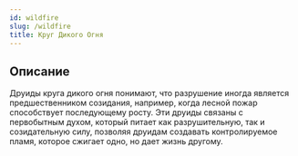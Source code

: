```yaml
---
id: wildfire
slug: /wildfire
title: Круг Дикого Огня
---
```

## Описание
Друиды круга дикого огня понимают, что разрушение иногда является предшественником созидания, например, когда лесной пожар способствует последующему росту. Эти друиды связаны с первобытным духом, который питает как разрушительную, так и созидательную силу, позволяя друидам создавать контролируемое пламя, которое сжигает одно, но дает жизнь другому.